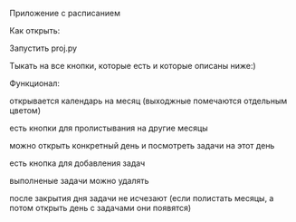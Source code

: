 Приложение с расписанием

Как открыть:

Запустить proj.py

Тыкать на все кнопки, которые есть и которые описаны ниже:)


Функционал:

открывается календарь на месяц (выходжные помечаются отдельным цветом)

есть кнопки для пролистывания на другие месяцы

можно открыть конкретный день и посмотреть задачи на этот день

есть кнопка для добавления задач

выполненые задачи можно удалять

после закрытия дня задачи не исчезают (если полистать месяцы, а потом открыть день с задачами они появятся)
